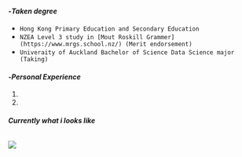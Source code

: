 #### -*Taken degree*
* `Hong Kong Primary Education and Secondary Education`
* `NZEA Level 3 study in [Mout Roskill Grammer](https://www.mrgs.school.nz/) (Merit endorsement)`
* `Univeraity of Auckland Bachelor of Science Data Science major (Taking)`

#### -*Personal Experience*
1.
2.



###### **Currently what i looks like**
![](https://media.tenor.com/e046riJYwWwAAAAC/bocchi-bocchi-the-rock.gif)
